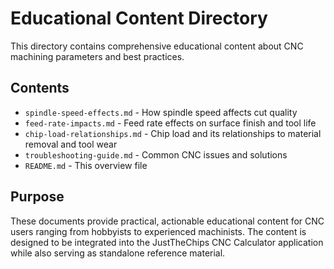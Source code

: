 # Educational Content Directory

This directory contains comprehensive educational content about CNC machining parameters and best practices.

## Contents

- `spindle-speed-effects.md` - How spindle speed affects cut quality
- `feed-rate-impacts.md` - Feed rate effects on surface finish and tool life
- `chip-load-relationships.md` - Chip load and its relationships to material removal and tool wear
- `troubleshooting-guide.md` - Common CNC issues and solutions
- `README.md` - This overview file

## Purpose

These documents provide practical, actionable educational content for CNC users ranging from hobbyists to experienced machinists. The content is designed to be integrated into the JustTheChips CNC Calculator application while also serving as standalone reference material.